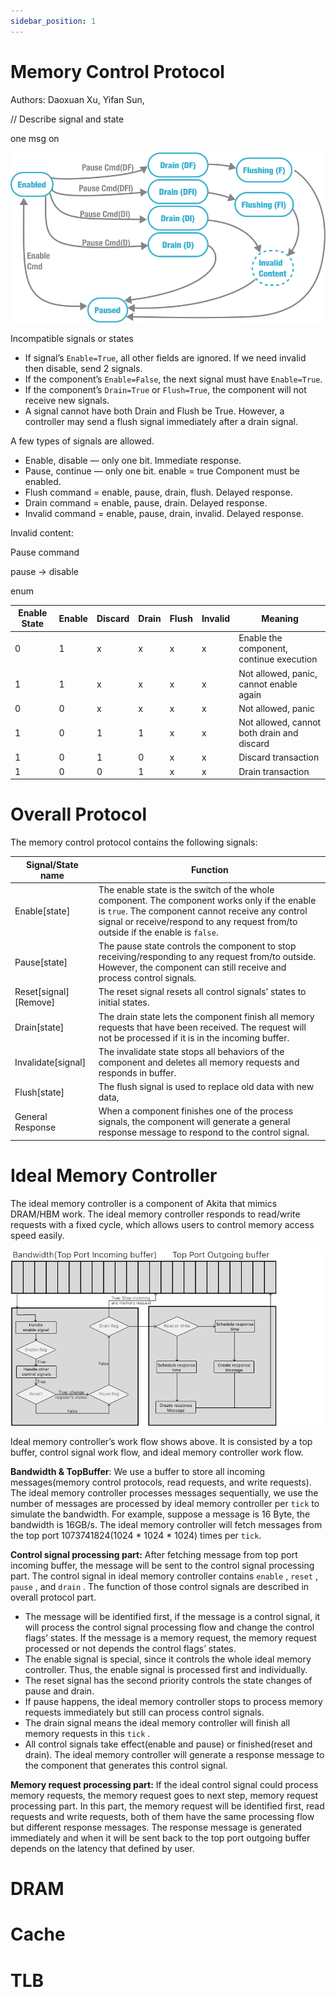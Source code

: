 ```yaml
---
sidebar_position: 1
---
```


# Memory Control Protocol

Authors: Daoxuan Xu, Yifan Sun,

// Describe signal and state

one msg on

![Ideal memory controller FSM.svg](figures/Ideal_memory_controller_FSM.svg)

Incompatible signals or states

- If signal’s `Enable=True`, all other fields are ignored. If we need invalid then disable, send 2 signals.
- If the component’s `Enable=False`, the next signal must have `Enable=True`.
- If the component’s `Drain=True` or `Flush=True`, the component will not receive new signals.
- A signal cannot have both Drain and Flush be True. However, a controller may send a flush signal immediately after a drain signal.

A few types of signals are allowed.

- Enable, disable  — only one bit. Immediate response.
- Pause, continue — only one bit. enable = true Component must be enabled.
- Flush command = enable, pause, drain, flush. Delayed response.
- Drain command = enable, pause, drain. Delayed response.
- Invalid command = enable, pause, drain, invalid. Delayed response.

Invalid content: 

Pause command

pause → disable

enum

| Enable State | Enable | Discard | Drain | Flush | Invalid | Meaning |
| --- | --- | --- | --- | --- | --- | --- |
| 0 | 1 | x | x | x | x | Enable the component, continue execution |
| 1 | 1 | x | x | x | x | Not allowed, panic, cannot enable again |
| 0 | 0 | x | x | x | x | Not allowed, panic |
| 1 | 0 | 1 | 1 | x | x | Not allowed, cannot both drain and discard |
| 1 | 0 | 1 | 0 | x | x | Discard transaction |
| 1 | 0 | 0 | 1 | x | x | Drain transaction |

# Overall Protocol

The memory control protocol contains the following signals: 

| Signal/State name | Function |
| --- | --- |
| Enable[state] | The enable state is the switch of the whole component. The component works only if the enable is `true`. The component cannot receive any control signal or receive/respond to any request from/to outside if the enable is `false`. |
| Pause[state]  | The pause state controls the component to stop receiving/responding to any request from/to outside. However, the component can still receive and process control signals. |
| Reset[signal] [Remove] | The reset signal resets all control signals’ states to initial states.  |
| Drain[state] | The drain state lets the component finish all memory requests that have been received. The request will not be processed if it is in the incoming buffer.  |
| Invalidate[signal] | The invalidate state stops all behaviors of the component and deletes all memory requests and responds in buffer. |
| Flush[state] | The flush signal is used to replace old data with new data,  |
| General Response | When a component finishes one of the process signals, the component will generate a general response message to respond to the control signal.  |

# Ideal Memory Controller

The ideal memory controller is a component of Akita that mimics DRAM/HBM work. The ideal memory controller responds to read/write requests with a fixed cycle, which allows users to control memory access speed easily. 

![idealmemctrl.svg](figures/idealmemctrl.svg)

Ideal memory controller’s work flow shows above. It is consisted by a top buffer, control signal work flow, and ideal memory controller work flow.

**Bandwidth & TopBuffer**: We use a buffer to store all incoming messages(memory control protocols, read requests, and write requests). The ideal memory controller processes messages sequentially, we use the number of messages are processed by ideal memory controller per `tick` to simulate the bandwidth. For example, suppose a message is 16 Byte, the bandwidth is 16GB/s. The ideal memory controller will fetch messages from the top port 1073741824(1024 * 1024 * 1024) times per `tick`.

**Control signal processing part:** After fetching message from top port incoming buffer, the message will be sent to the control signal processing part. The control signal in ideal memory controller contains `enable` , `reset` , `pause` , and `drain` . The function of those control signals are described in overall protocol part. 

- The message will be identified first, if the message is a control signal, it will process the control signal processing flow and change the control flags’ states. If the message is a memory request, the memory request processed or not depends the control flags’ states.
- The enable signal is special, since it controls the whole ideal memory controller. Thus, the enable signal is processed first and individually.
- The reset signal has the second priority controls the state changes of pause and drain.
- If pause happens, the ideal memory controller stops to process memory requests immediately but still can process control signals.
- The drain signal means the ideal memory controller will finish all memory requests in this `tick` .
- All control signals take effect(enable and pause) or finished(reset and drain). The ideal memory controller will generate a response message to the component that generates this control signal.

**Memory request processing part:** If the ideal control signal could process memory requests, the memory request goes to next step, memory request processing part. In this part, the memory request will be identified first, read requests and write requests, both of them have the same processing flow but different response messages. The response message is generated immediately and when it will be sent back to the top port outgoing buffer depends on the latency that defined by user. 

# DRAM

# Cache

# TLB